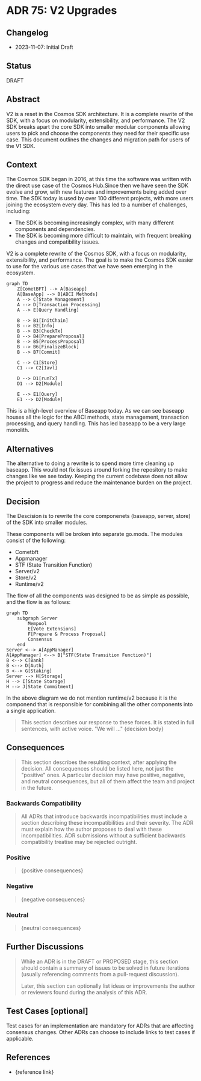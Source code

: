# ADR 75: V2 Upgrades

## Changelog

* 2023-11-07: Initial Draft

## Status

DRAFT

## Abstract

V2 is a reset in the Cosmos SDK architecture. It is a complete rewrite of the SDK, with a focus on modularity, extensibility, and performance. The V2 SDK breaks apart the core SDK into smaller modular components allowing users to pick and choose the components they need for their specific use case. This document outlines the changes and migration path for users of the V1 SDK.

## Context

The Cosmos SDK began in 2016, at this time the software was written with the direct use case of the Cosmos Hub.Since then we have seen the SDK evolve and grow, with new features and improvements being added over time. The SDK today is used by over 100 different projects, with more users joining the ecosystem every day. This has led to a number of challenges, including:

* The SDK is becoming increasingly complex, with many different components and dependencies.
* The SDK is becoming more difficult to maintain, with frequent breaking changes and compatibility issues.

V2 is a complete rewrite of the Cosmos SDK, with a focus on modularity, extensibility, and performance. The goal is to make the Cosmos SDK easier to use for the various use cases that we have seen emerging in the ecosystem. 

```mermaid
graph TD
    Z[CometBFT] --> A[Baseapp]
    A[BaseApp] --> B[ABCI Methods]
    A --> C[State Management]
    A --> D[Transaction Processing]
    A --> E[Query Handling]

    B --> B1[InitChain]
    B --> B2[Info]
    B --> B3[CheckTx]
    B --> B4[PrepareProposal]
    B --> B5[ProcessProposal]
    B --> B6[FinalizeBlock]
    B --> B7[Commit]

    C --> C1[Store]
    C1 --> C2[Iavl]

    D --> D1[runTx]
    D1 --> D2[Module]

    E --> E1[Query]
    E1 --> D2[Module]
```

This is a high-level overview of Baseapp today. As we can see baseapp houses all the logic for the ABCI methods, state management, transaction processing, and query handling. This has led baseapp to be a very large monolith.

## Alternatives

The alternative to doing a rewrite is to spend more time cleaning up baseapp. This would not fix issues around forking the repository to make changes like we see today. Keeping the current codebase does not allow the project to progress and reduce the maintenance burden on the project.


## Decision

The Descision is to rewrite the core componenets (baseapp, server, store) of the SDK into smaller modules. 

These components will be broken into separate go.mods. The modules consist of the following:

* Cometbft
* Appmanager
* STF  (State Transition Function)
* Server/v2
* Store/v2
* Runtime/v2

The flow of all the components was designed to be as simple as possible, and the flow is as follows:

```mermaid
graph TD
    subgraph Server
        Mempool
        E[Vote Extensions]
        F[Prepare & Process Proposal]
        Consensus
    end
Server <--> A[AppManager]
A[AppManager] <--> B["STF(State Transition Function)"]
B <--> C[Bank]
B <--> D[Auth]
B <--> G[Staking]
Server --> H[Storage]
H --> I[State Storage]
H --> J[State Commitment]
```

In the above diagram we do not mention runtime/v2 because it is the componend that is responsible for combining all the other components into a single application.

> This section describes our response to these forces. It is stated in full
> sentences, with active voice. "We will ..."
> {decision body}

## Consequences

> This section describes the resulting context, after applying the decision. All
> consequences should be listed here, not just the "positive" ones. A particular
> decision may have positive, negative, and neutral consequences, but all of them
> affect the team and project in the future.

### Backwards Compatibility

> All ADRs that introduce backwards incompatibilities must include a section
> describing these incompatibilities and their severity. The ADR must explain
> how the author proposes to deal with these incompatibilities. ADR submissions
> without a sufficient backwards compatibility treatise may be rejected outright.

### Positive

> {positive consequences}

### Negative

> {negative consequences}

### Neutral

> {neutral consequences}

## Further Discussions

> While an ADR is in the DRAFT or PROPOSED stage, this section should contain a
> summary of issues to be solved in future iterations (usually referencing comments
> from a pull-request discussion).
> 
> Later, this section can optionally list ideas or improvements the author or
> reviewers found during the analysis of this ADR.

## Test Cases [optional]

Test cases for an implementation are mandatory for ADRs that are affecting consensus
changes. Other ADRs can choose to include links to test cases if applicable.

## References

* {reference link}
